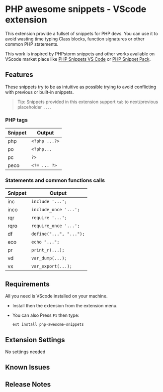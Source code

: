 # PHP awesome snippets - VScode extension

This extension provide a fullset of snippets for PHP devs. You can use it to avoid wasting time typing Class blocks, function signatures or other common PHP statements.

This work is inspired by PHPstorm snippets and other works available on VScode market place like [PHP Snippets VS Code](https://github.com/heberalmeida/php-snippets) or [PHP Snippet Pack](https://github.com/jm-mwi/vscode-php-snippets/).

## Features

These snippets try to be as intuitive as possible trying to avoid conflicting with previous or built-in snippets.

> Tip: Snippets provided in this extension support `tab` to next/previous placeholder `...`.


### PHP tags

| Snippet | Output |
| --- | --- |
| php | `<?php ...?>`|
| po | `<?php...`|
| pc | `?>`|
| peco | `<?= ... ?>`|

### Statements and common functions calls

| Snippet | Output |
| --- | --- |
| inc | `include '...';`|
| inco | `include_once '...';`|
| rqr | `require '...';`|
| rqro | `require_once '...';`|
| df | `define("...", "...");`|
| eco | `echo "...";`|
| pr | `print_r(...);`|
| vd | `var_dump(...);`|
| vx | `var_export(...);`|


## Requirements

All you need is VScode installed on your machine.

* Install then the extension from the extension menu.

* You can also Press `F1` then type:

    `ext install php-awesome-snippets`

## Extension Settings

No settings needed

## Known Issues

## Release Notes

